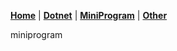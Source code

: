 [**Home**](./) | [**Dotnet**](./dotnet) | [**MiniProgram**](./miniprogram) | [**Other**](./other)
  
miniprogram